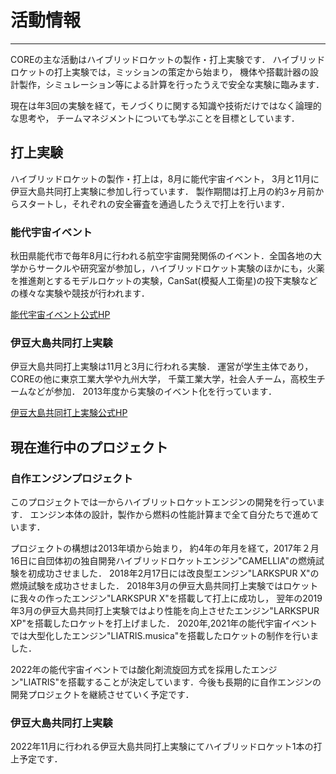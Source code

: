# 活動情報
---

COREの主な活動はハイブリッドロケットの製作・打上実験です．
ハイブリッドロケットの打上実験では，ミッションの策定から始まり，
機体や搭載計器の設計製作，シミュレーション等による計算を行ったうえで安全な実験に臨みます．

現在は年3回の実験を経て，モノづくりに関する知識や技術だけではなく論理的な思考や，
チームマネジメントについても学ぶことを目標としています．

## 打上実験

ハイブリッドロケットの製作・打上は，8月に能代宇宙イベント，
3月と11月に伊豆大島共同打上実験に参加し行っています．
製作期間は打上月の約3ヶ月前からスタートし，それぞれの安全審査を通過したうえで打上を行います．

### 能代宇宙イベント

秋田県能代市で毎年8月に行われる航空宇宙開発関係のイベント．全国各地の大学からサークルや研究室が参加し，ハイブリッドロケット実験のほかにも，火薬を推進剤とするモデルロケットの実験，CanSat(模擬人工衛星)の投下実験などの様々な実験や競技が行われます．

[能代宇宙イベント公式HP](http://www.noshiro-space-event.org/)

### 伊豆大島共同打上実験

伊豆大島共同打上実験は11月と3月に行われる実験．
運営が学生主体であり，COREの他に東京工業大学や九州大学，
千葉工業大学，社会人チーム，高校生チームなどが参加．
2013年度から実験のイベント化を行っています．

[伊豆大島共同打上実験公式HP](http://izuoshimarocket.wixsite.com/izuoshimarocket)



## 現在進行中のプロジェクト

### 自作エンジンプロジェクト

このプロジェクトでは一からハイブリットロケットエンジンの開発を行っています．
エンジン本体の設計，製作から燃料の性能計算まで全て自分たちで進めています．

プロジェクトの構想は2013年頃から始まり，
約4年の年月を経て，2017年２月16日に自団体初の独自開発ハイブリッドロケットエンジン"CAMELLIA"の燃焼試験を初成功させました．
2018年2月17日には改良型エンジン"LARKSPUR X"の燃焼試験を成功させました．
2018年3月の伊豆大島共同打上実験ではロケットに我々の作ったエンジン"LARKSPUR X"を搭載して打上に成功し，
翌年の2019年3月の伊豆大島共同打上実験ではより性能を向上させたエンジン"LARKSPUR XP"を搭載したロケットを打上げました．
2020年,2021年の能代宇宙イベントでは大型化したエンジン"LIATRIS.musica"を搭載したロケットの制作を行いました．

2022年の能代宇宙イベントでは酸化剤流旋回方式を採用したエンジン"LIATRIS"を搭載することが決定しています．今後も長期的に自作エンジンの開発プロジェクトを継続させていく予定です．

### 伊豆大島共同打上実験
2022年11月に行われる伊豆大島共同打上実験にてハイブリッドロケット1本の打上予定です．